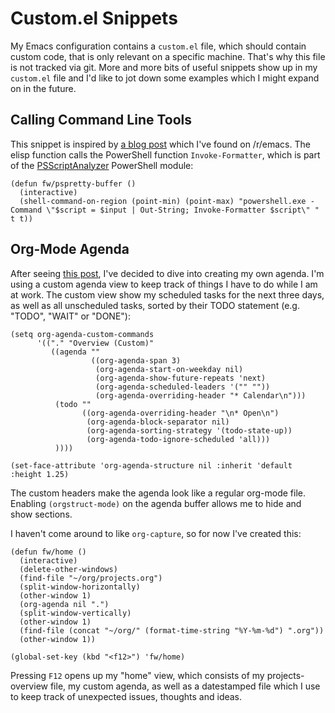 # Custom.el Snippets

My Emacs configuration contains a `custom.el` file, which should contain custom code, that is only relevant on a specific machine.
That's why this file is not tracked via git.
More and more bits of useful snippets show up in my `custom.el` file and I'd like to jot down some examples which I might expand on in the future.

## Calling Command Line Tools

This snippet is inspired by [a blog post](https://hackeryarn.com/post/cli-in-emacs/) which I've found on /r/emacs.
The elisp function calls the PowerShell function `Invoke-Formatter`, which is part of the [PSScriptAnalyzer](https://github.com/PowerShell/PSScriptAnalyzer) PowerShell module:

``` elisp
(defun fw/pspretty-buffer ()
  (interactive)
  (shell-command-on-region (point-min) (point-max) "powershell.exe -Command \"$script = $input | Out-String; Invoke-Formatter $script\" " t t))
```

## Org-Mode Agenda

After seeing [this post](https://www.reddit.com/r/emacs/comments/9v7ut1/screenshot_showcase_2018/), I've decided to dive into creating my own agenda.
I'm using a custom agenda view to keep track of things I have to do while I am at work.
The custom view show my scheduled tasks for the next three days, as well as all unscheduled tasks, sorted by their TODO statement (e.g. "TODO", "WAIT" or "DONE"):

``` elisp
(setq org-agenda-custom-commands
      '(("." "Overview (Custom)"
         ((agenda ""
                  ((org-agenda-span 3)
                   (org-agenda-start-on-weekday nil)
                   (org-agenda-show-future-repeats 'next)
                   (org-agenda-scheduled-leaders '("" ""))
                   (org-agenda-overriding-header "* Calendar\n")))
          (todo ""
                ((org-agenda-overriding-header "\n* Open\n")
                 (org-agenda-block-separator nil)
                 (org-agenda-sorting-strategy '(todo-state-up))
                 (org-agenda-todo-ignore-scheduled 'all)))
          ))))

(set-face-attribute 'org-agenda-structure nil :inherit 'default :height 1.25)
```

The custom headers make the agenda look like a regular org-mode file.
Enabling `(orgstruct-mode)` on the agenda buffer allows me to hide and show sections.

I haven't come around to like `org-capture`, so for now I've created this:

``` elisp
(defun fw/home ()
  (interactive)
  (delete-other-windows)
  (find-file "~/org/projects.org")
  (split-window-horizontally)
  (other-window 1)
  (org-agenda nil ".")
  (split-window-vertically)
  (other-window 1)
  (find-file (concat "~/org/" (format-time-string "%Y-%m-%d") ".org"))
  (other-window 1))

(global-set-key (kbd "<f12>") 'fw/home)
```

Pressing `F12` opens up my "home" view, which consists of my projects-overview file, my custom agenda, as well as a datestamped file which I use to keep track of unexpected issues, thoughts and ideas.
